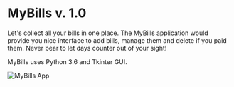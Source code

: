 # MyBills v. 1.0

Let's collect all your bills in one place. The MyBills application would provide you nice interface to add bills, manage them and delete if you paid them. Never bear to let days counter out of your sight!

MyBills uses Python 3.6 and Tkinter GUI.

![MyBills App]()
